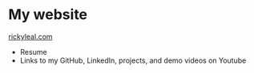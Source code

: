 # My website

[rickyleal.com](https://rickyleal.com/)

- Resume
- Links to my GitHub, LinkedIn, projects, and demo videos on Youtube

